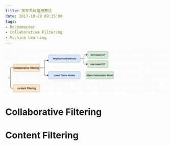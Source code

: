 ```yaml
---
title: 推荐系统常用算法
date: 2017-10-20 09:15:00
tags:
- Recommender
- Collaborative Filtering 
- Machine Learning
---
```


![](/assets/images/recommender-alg.jpeg)
# Collaborative Filtering

## 
# Content Filtering


